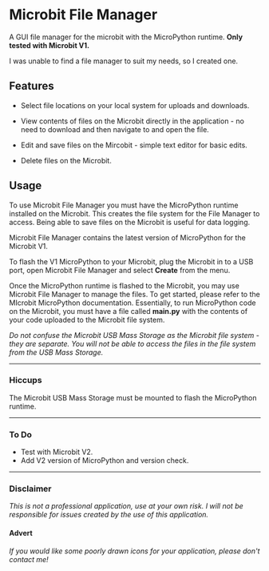 # Microbit File Manager

A GUI file manager for the microbit with the MicroPython runtime. __Only tested with Microbit V1.__

I was unable to find a file manager to suit my needs, so I created one.

## Features

+ Select file locations on your local system for uploads and downloads.

+ View contents of files on the Microbit directly in the application - no need to download and then navigate to and open the file.

+ Edit and save files on the Mircobit - simple text editor for basic edits.

+ Delete files on the Microbit.

## Usage

To use Microbit File Manager you must have the MicroPython runtime installed on the Microbit. This creates the file system for the File Manager to access. Being able to save files on the Microbit is useful for data logging.

Microbit File Manager contains the latest version of MicroPython for the Microbit V1.
   
   To flash the V1 MicroPython to your Microbit, plug the Microbit in to a USB port, open Microbit File Manager and select __Create__ from the menu.
   
Once the MicroPython runtime is flashed to the Microbit, you may use Microbit File Manager to manage the files. To get started, please refer to the MIcrobit MicroPython documentation. Essentially, to run MicroPython code on the Microbit, you must have a file called __main.py__ with the contents of your code uploaded to the Microbit file system.

   *Do not confuse the Microbit USB Mass Storage as the Microbit file system - they are separate. You will not be able to access the files in the file system from the USB Mass Storage.*

___

### Hiccups

The Microbit USB Mass Storage must be mounted to flash the MicroPython runtime.

___

### To Do

+ Test with Microbit V2.
+ Add V2 version of MicroPython and version check.

___

###  Disclaimer

*This is not a professional application, use at your own risk. I will not be responsible for issues created by the use of this application.*

####  Advert

*If you would like some poorly drawn icons for your application, please don't contact me!*

